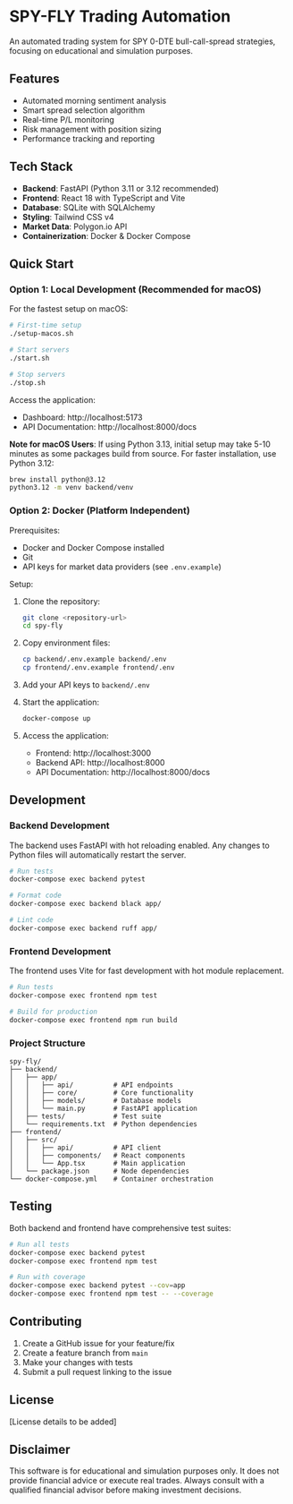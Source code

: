 # SPY-FLY Trading Automation

An automated trading system for SPY 0-DTE bull-call-spread strategies, focusing on educational and simulation purposes.

## Features

- Automated morning sentiment analysis
- Smart spread selection algorithm
- Real-time P/L monitoring
- Risk management with position sizing
- Performance tracking and reporting

## Tech Stack

- **Backend**: FastAPI (Python 3.11 or 3.12 recommended)
- **Frontend**: React 18 with TypeScript and Vite
- **Database**: SQLite with SQLAlchemy
- **Styling**: Tailwind CSS v4
- **Market Data**: Polygon.io API
- **Containerization**: Docker & Docker Compose

## Quick Start

### Option 1: Local Development (Recommended for macOS)

For the fastest setup on macOS:

```bash
# First-time setup
./setup-macos.sh

# Start servers
./start.sh

# Stop servers
./stop.sh
```

Access the application:
- Dashboard: http://localhost:5173
- API Documentation: http://localhost:8000/docs

**Note for macOS Users**: If using Python 3.13, initial setup may take 5-10 minutes as some packages build from source. For faster installation, use Python 3.12:
```bash
brew install python@3.12
python3.12 -m venv backend/venv
```

### Option 2: Docker (Platform Independent)

Prerequisites:
- Docker and Docker Compose installed
- Git
- API keys for market data providers (see `.env.example`)

Setup:
1. Clone the repository:
   ```bash
   git clone <repository-url>
   cd spy-fly
   ```

2. Copy environment files:
   ```bash
   cp backend/.env.example backend/.env
   cp frontend/.env.example frontend/.env
   ```

3. Add your API keys to `backend/.env`

4. Start the application:
   ```bash
   docker-compose up
   ```

5. Access the application:
   - Frontend: http://localhost:3000
   - Backend API: http://localhost:8000
   - API Documentation: http://localhost:8000/docs

## Development

### Backend Development

The backend uses FastAPI with hot reloading enabled. Any changes to Python files will automatically restart the server.

```bash
# Run tests
docker-compose exec backend pytest

# Format code
docker-compose exec backend black app/

# Lint code
docker-compose exec backend ruff app/
```

### Frontend Development

The frontend uses Vite for fast development with hot module replacement.

```bash
# Run tests
docker-compose exec frontend npm test

# Build for production
docker-compose exec frontend npm run build
```

### Project Structure

```
spy-fly/
├── backend/
│   ├── app/
│   │   ├── api/          # API endpoints
│   │   ├── core/         # Core functionality
│   │   ├── models/       # Database models
│   │   └── main.py       # FastAPI application
│   ├── tests/            # Test suite
│   └── requirements.txt  # Python dependencies
├── frontend/
│   ├── src/
│   │   ├── api/          # API client
│   │   ├── components/   # React components
│   │   └── App.tsx       # Main application
│   └── package.json      # Node dependencies
└── docker-compose.yml    # Container orchestration
```

## Testing

Both backend and frontend have comprehensive test suites:

```bash
# Run all tests
docker-compose exec backend pytest
docker-compose exec frontend npm test

# Run with coverage
docker-compose exec backend pytest --cov=app
docker-compose exec frontend npm test -- --coverage
```

## Contributing

1. Create a GitHub issue for your feature/fix
2. Create a feature branch from `main`
3. Make your changes with tests
4. Submit a pull request linking to the issue

## License

[License details to be added]

## Disclaimer

This software is for educational and simulation purposes only. It does not provide financial advice or execute real trades. Always consult with a qualified financial advisor before making investment decisions.